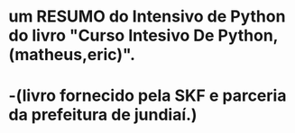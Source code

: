 # um RESUMO do Intensivo de Python do livro "Curso Intesivo De Python,(matheus,eric)".
# -(livro fornecido pela SKF e parceria da prefeitura de jundiaí.)

